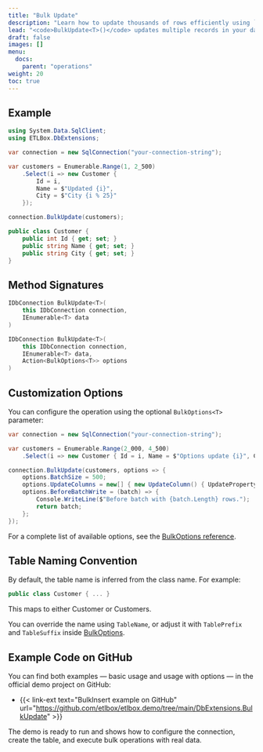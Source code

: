```yaml
---
title: "Bulk Update"
description: "Learn how to update thousands of rows efficiently using `BulkUpdate<T>()` with ETLBox.DbExtensions. This article covers basic usage and customization options."
lead: "<code>BulkUpdate<T>()</code> updates multiple records in your database in a single, efficient operation. It matches rows based on one or more ID columns and updates the specified fields. Ideal for high-volume updates with minimal database round-trips."
draft: false
images: []
menu:
  docs:
    parent: "operations"
weight: 20
toc: true
---
```


## Example

```csharp
using System.Data.SqlClient;
using ETLBox.DbExtensions;

var connection = new SqlConnection("your-connection-string");

var customers = Enumerable.Range(1, 2_500)
    .Select(i => new Customer {
        Id = i,
        Name = $"Updated {i}",
        City = $"City {i % 25}"
    });

connection.BulkUpdate(customers);

public class Customer {
    public int Id { get; set; }
    public string Name { get; set; }
    public string City { get; set; }
}
```

## Method Signatures

```csharp
IDbConnection BulkUpdate<T>(
    this IDbConnection connection,
    IEnumerable<T> data
)

IDbConnection BulkUpdate<T>(
    this IDbConnection connection,
    IEnumerable<T> data,
    Action<BulkOptions<T>> options
)
```

## Customization Options

You can configure the operation using the optional `BulkOptions<T>` parameter:

```csharp
var connection = new SqlConnection("your-connection-string");

var customers = Enumerable.Range(2_000, 4_500)
    .Select(i => new Customer { Id = i, Name = $"Options update {i}", City = $"My City {i % 25}" });

connection.BulkUpdate(customers, options => {
    options.BatchSize = 500;
    options.UpdateColumns = new[] { new UpdateColumn() { UpdatePropertyName = "Name" } };
    options.BeforeBatchWrite = (batch) => {
        Console.WriteLine($"Before batch with {batch.Length} rows.");
        return batch;
    };
});
```

For a complete list of available options, see the [BulkOptions reference](/docs/operations/bulk-options).

## Table Naming Convention

By default, the table name is inferred from the class name. For example:

```csharp
public class Customer { ... }
```

This maps to either Customer or Customers.

You can override the name using `TableName`, or adjust it with `TablePrefix` and `TableSuffix` inside [BulkOptions](/docs/operations/bulk-options).

## Example Code on GitHub

You can find both examples — basic usage and usage with options — in the official demo project on GitHub:

- {{< link-ext text="BulkInsert example on GitHub" url="https://github.com/etlbox/etlbox.demo/tree/main/DbExtensions.BulkUpdate" >}}

The demo is ready to run and shows how to configure the connection, create the table, and execute bulk operations with real data.


